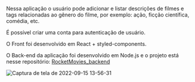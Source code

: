 Nessa aplicação o usuário pode adicionar e listar descrições de filmes e tags relacionadas ao gênero do filme, por exemplo: ação, ficção científica, comédia, etc.

É possível criar uma conta para autenticação de usuário.

O Front foi desenvolvido em React + styled-components.

O Back-end da aplicação foi desenvolvido em Node.js e o projeto está nesse repositório: [RocketMovies_backend](https://github.com/Tiago-92/RocketMovies_backend)

![Captura de tela de 2022-09-15 13-56-31](https://user-images.githubusercontent.com/99975837/190466156-c416cf2b-aadf-44b6-bf72-08c9f38970cf.png)
